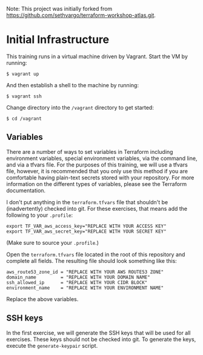Note: This project was initially forked from https://github.com/sethvargo/terraform-workshop-atlas.git.

Initial Infrastructure
======================
This training runs in a virtual machine driven by Vagrant. Start the VM by
running:

    $ vagrant up

And then establish a shell to the machine by running:

    $ vagrant ssh

Change directory into the `/vagrant` directory to get started:

    $ cd /vagrant

Variables
---------
There are a number of ways to set variables in Terraform including environment
variables, special environment variables, via the command line, and via a
tfvars file. For the purposes of this training, we will use a tfvars file,
however, it is recommended that you only use this method if you are comfortable
having plain-text secrets stored with your repository. For more information on
the different types of variables, please see the Terraform documentation.

I don't put anything in the `terraform.tfvars` file that shouldn't be (inadvertently)
checked into git. For these exercises, that means add the following to your `.profile`:

```
export TF_VAR_aws_access_key="REPLACE WITH YOUR ACCESS KEY"
export TF_VAR_aws_secret_key="REPLACE WITH YOUR SECRET KEY"
```

(Make sure to source your `.profile`.)

Open the `terraform.tfvars` file located in the root of this repository and
complete all fields.  The resulting file should look something like this:

```
aws_route53_zone_id = "REPLACE WITH YOUR AWS ROUTE53 ZONE"
domain_name         = "REPLACE WITH YOUR DOMAIN NAME"
ssh_allowed_ip      = "REPLACE WITH YOUR CIDR BLOCK"
environment_name    = "REPLACE WITH YOUR ENVIRONMENT NAME"

```

Replace the above variables.

SSH keys
--------
In the first exercise, we will generate the SSH keys that will be used for all exercises.
These keys should not be checked into git. To generate the keys, execute the
`generate-keypair` script.
